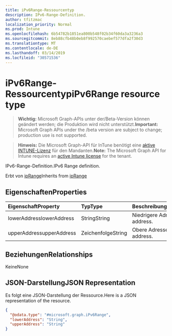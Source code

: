 ```yaml
---
title: iPv6Range-Ressourcentyp
description: IPv6-Range-Definition.
author: tfitzmac
localization_priority: Normal
ms.prod: Intune
ms.openlocfilehash: 6b54782b1851ea800b548f02b34f60da3a3236a3
ms.sourcegitcommit: 8eb88cfb48b0eb8f992570caebef577dfa2f30d3
ms.translationtype: MT
ms.contentlocale: de-DE
ms.lasthandoff: 03/14/2019
ms.locfileid: "30571536"
---
```

# <a name="ipv6range-resource-type"></a><span data-ttu-id="69aa8-103">iPv6Range-Ressourcentyp</span><span class="sxs-lookup"><span data-stu-id="69aa8-103">iPv6Range resource type</span></span>

> <span data-ttu-id="69aa8-104">**Wichtig:** Microsoft Graph-APIs unter der/Beta-Version können geändert werden; die Produktion wird nicht unterstützt.</span><span class="sxs-lookup"><span data-stu-id="69aa8-104">**Important:** Microsoft Graph APIs under the /beta version are subject to change; production use is not supported.</span></span>

> <span data-ttu-id="69aa8-105">**Hinweis:** Die Microsoft Graph-API für InTune benötigt eine [aktive INTUNE-Lizenz](https://go.microsoft.com/fwlink/?linkid=839381) für den Mandanten.</span><span class="sxs-lookup"><span data-stu-id="69aa8-105">**Note:** The Microsoft Graph API for Intune requires an [active Intune license](https://go.microsoft.com/fwlink/?linkid=839381) for the tenant.</span></span>

<span data-ttu-id="69aa8-106">IPv6-Range-Definition.</span><span class="sxs-lookup"><span data-stu-id="69aa8-106">IPv6 Range definition.</span></span>


<span data-ttu-id="69aa8-107">Erbt von [ipRange](../resources/intune-shared-iprange.md)</span><span class="sxs-lookup"><span data-stu-id="69aa8-107">Inherits from [ipRange](../resources/intune-shared-iprange.md)</span></span>

## <a name="properties"></a><span data-ttu-id="69aa8-108">Eigenschaften</span><span class="sxs-lookup"><span data-stu-id="69aa8-108">Properties</span></span>
|<span data-ttu-id="69aa8-109">Eigenschaft</span><span class="sxs-lookup"><span data-stu-id="69aa8-109">Property</span></span>|<span data-ttu-id="69aa8-110">Typ</span><span class="sxs-lookup"><span data-stu-id="69aa8-110">Type</span></span>|<span data-ttu-id="69aa8-111">Beschreibung</span><span class="sxs-lookup"><span data-stu-id="69aa8-111">Description</span></span>|
|:---|:---|:---|
|<span data-ttu-id="69aa8-112">lowerAddress</span><span class="sxs-lookup"><span data-stu-id="69aa8-112">lowerAddress</span></span>|<span data-ttu-id="69aa8-113">String</span><span class="sxs-lookup"><span data-stu-id="69aa8-113">String</span></span>|<span data-ttu-id="69aa8-114">Niedrigere Adresse.</span><span class="sxs-lookup"><span data-stu-id="69aa8-114">Lower address.</span></span>|
|<span data-ttu-id="69aa8-115">upperAddress</span><span class="sxs-lookup"><span data-stu-id="69aa8-115">upperAddress</span></span>|<span data-ttu-id="69aa8-116">Zeichenfolge</span><span class="sxs-lookup"><span data-stu-id="69aa8-116">String</span></span>|<span data-ttu-id="69aa8-117">Obere Adresse.</span><span class="sxs-lookup"><span data-stu-id="69aa8-117">Upper address.</span></span>|

## <a name="relationships"></a><span data-ttu-id="69aa8-118">Beziehungen</span><span class="sxs-lookup"><span data-stu-id="69aa8-118">Relationships</span></span>
<span data-ttu-id="69aa8-119">Keine</span><span class="sxs-lookup"><span data-stu-id="69aa8-119">None</span></span>

## <a name="json-representation"></a><span data-ttu-id="69aa8-120">JSON-Darstellung</span><span class="sxs-lookup"><span data-stu-id="69aa8-120">JSON Representation</span></span>
<span data-ttu-id="69aa8-121">Es folgt eine JSON-Darstellung der Ressource.</span><span class="sxs-lookup"><span data-stu-id="69aa8-121">Here is a JSON representation of the resource.</span></span>
<!-- {
  "blockType": "resource",
  "@odata.type": "microsoft.graph.iPv6Range"
}
-->
``` json
{
  "@odata.type": "#microsoft.graph.iPv6Range",
  "lowerAddress": "String",
  "upperAddress": "String"
}
```




